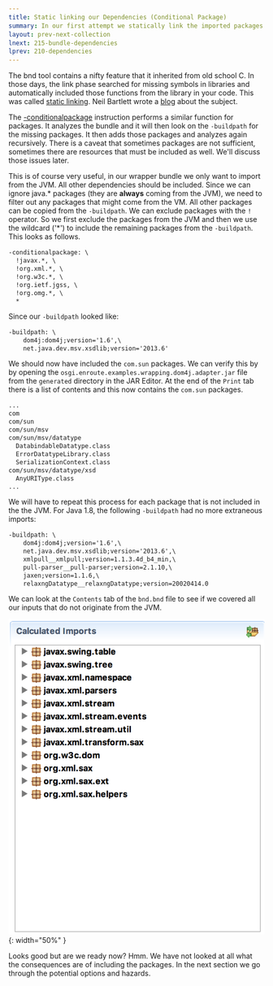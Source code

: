 ```yaml
---
title: Static linking our Dependencies (Conditional Package) 
summary: In our first attempt we statically link the imported packages recursively
layout: prev-next-collection
lnext: 215-bundle-dependencies
lprev: 210-dependencies
---
```


The bnd tool contains a nifty feature that it inherited from old school C. In those days, the link phase searched for missing symbols in libraries and automatically included those functions from the library in your code. This was called [static linking](https://kb.iu.edu/d/akqn). Neil Bartlett wrote a [blog] about the subject.

The [-conditionalpackage] instruction performs a similar function for packages. It analyzes the bundle and it will then look on the `-buildpath` for the missing packages. It then adds those packages and analyzes again recursively. There is a caveat that sometimes packages are not sufficient, sometimes there are resources that must be included as well. We'll discuss those issues later.

This is of course very useful, in our wrapper bundle we only want to import from the JVM. All other dependencies should be included. Since we can ignore java.\* packages (they are **always** coming from the JVM), we need to filter out any packages that might come from the VM. All other packages can be copied from the `-buildpath`. We can exclude packages with the `!` operator. So we first exclude the packages from the JVM and then we use the wildcard ('*') to include the remaining packages from the `-buildpath`. This looks as follows.

	-conditionalpackage: \
	  !javax.*, \
	  !org.xml.*, \ 
	  !org.w3c.*, \
	  !org.ietf.jgss, \
	  !org.omg.*, \
	  *

Since our `-buildpath` looked like:

	-buildpath: \
		dom4j:dom4j;version='1.6',\
		net.java.dev.msv.xsdlib;version='2013.6'

We should now have included the `com.sun` packages. We can verify this by  by opening the `osgi.enroute.examples.wrapping.dom4j.adapter.jar` file from the `generated` directory in the JAR Editor. At the end of the `Print` tab there is a list of contents and this now contains the `com.sun` packages.

	...
	com
	com/sun
	com/sun/msv
	com/sun/msv/datatype
	  DatabindableDatatype.class
	  ErrorDatatypeLibrary.class
	  SerializationContext.class
	com/sun/msv/datatype/xsd
	  AnyURIType.class
	...


We will have to repeat this process for each package that is not included in the the JVM. For Java 1.8, the following `-buildpath` had no more extraneous imports:

	-buildpath: \
		dom4j:dom4j;version='1.6',\
		net.java.dev.msv.xsdlib;version='2013.6',\
		xmlpull__xmlpull;version=1.1.3.4d_b4_min,\
		pull-parser__pull-parser;version=2.1.10,\
		jaxen;version=1.1.6,\
		relaxngDatatype__relaxngDatatype;version=20020414.0

We can look at the `Contents` tab of the `bnd.bnd` file to see if we covered all our inputs that do not originate from the JVM.

![JPM4J p:com.sun.msv.datatype](img/imports-clean.png){: width="50%" }

Looks good but are we ready now? Hmm. We have not looked at all what the consequences are of including the packages. In the next section we go through the potential options and hazards.
 
[DOM4J]: http://jpm4j.org/#!/p/org.jdom/jdom
[JPM4J]: http://jpm4j.org/
[-conditionalpackage]: http://bnd.bndtools.org/instructions/conditionalpackage.html
[blog]: http://njbartlett.name/2014/05/26/static-linking.html
[133 Service Loader Mediator Specification]: http://blog.osgi.org/2013/02/javautilserviceloader-in-osgi.html
[semanticaly versioned]: http://bnd.bndtools.org/chapters/170-versioning.html 
[135.3 osgi.contract Namespace]: http://blog.osgi.org/2013/08/osgi-contracts-wonkish.html
[BSD style license]: http://dom4j.sourceforge.net/dom4j-1.6.1/license.html
[supernodes of small worlds]: https://en.wikipedia.org/wiki/Small-world_network
[OSGiSemVer]: https://www.osgi.org/wp-content/uploads/SemanticVersioning.pdf
[osgi.enroute.examples.wrapping.dom4j.adapter]: https://github.com/osgi/osgi.enroute.examples/tree/485624f6cb66df91f668d6eb9a5c8e491312c8c4/osgi.enroute.examples.wrapping.dom4j.adapter
